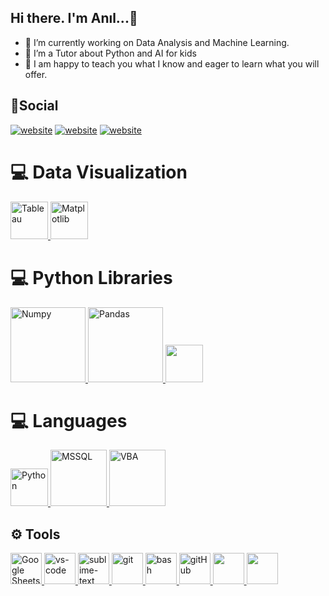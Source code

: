## Hi there. I'm Anıl...👋


- 🔭 I’m currently working on Data Analysis and Machine Learning.
- 🌱 I’m a Tutor about Python and AI for kids
- 💬 I am happy to teach you what I know and eager to learn what you will offer.  


## 👨Social

[![website](https://img.shields.io/badge/gmail-f1f2f6.svg?&style=for-the-badge&logo=gmail&logoColor=red)](mailto:anilstturgut@gmail.com)
[![website](https://img.shields.io/badge/%20-LINKEDIN-blue?&style=for-the-badge&logoColor=white)](https://www.linkedin.com/in/anıl-s-turgut)
[![website](https://img.shields.io/badge/%20-kaggle-blue?&style=for-the-badge&logoColor=white)](https://www.kaggle.com/anlsturgut)


# 💻 Data Visualization 

<a href="#" target="_blank"> <img src="https://tableau.github.io/webdataconnector/assets/logo.png" alt="Tableau" height="60"/> </a>
<a href="#" target="_blank"> <img src="https://matplotlib.org/stable/_static/logo_light.svg" alt="Matplotlib" height="60"/> </a>



# 💻 Python Libraries

<a href="#" target="_blank"> <img src="https://numpy.org/doc/stable/_static/numpylogo.svg" alt="Numpy" width="120"/> </a>
<a href="#" target="_blank"> <img src="https://upload.wikimedia.org/wikipedia/commons/e/ed/Pandas_logo.svg" alt="Pandas" width="120"/> </a>
<a href="#" target="_blank"> <img src="https://seaborn.pydata.org/_static/logo-wide-lightbg.svg" height="60"/> </a>


# 💻 Languages

<a href="#" target="_blank"> <img src="https://upload.wikimedia.org/wikipedia/commons/c/c3/Python-logo-notext.svg" alt="Python" width="60"/> </a>
<a href="#" target="_blank"> <img src="https://upload.wikimedia.org/wikipedia/de/8/8c/Microsoft_SQL_Server_Logo.svg" alt="MSSQL" width="90"/> </a>
<a href="#" target="_blank"> <img src="https://ouzhang.me/talk/2019-dde-vba/featured.jpg" alt="VBA" width="90"/> </a>


## :gear: Tools
<a href="#" target="_blank"> <img src="https://smartgyann.files.wordpress.com/2020/05/457-4573752_read-more-on-how-you-can-use-your.png" alt="Google Sheets" height="50"/> </a>
<a href="#" target="_blank"> <img src="https://www.pngitem.com/pimgs/m/80-800968_vscode-visual-studio-logo-png-transparent-png.png" alt="vs-code" height="50"/> </a>
<a href="#" target="_blank"> <img src="https://cdn.icon-icons.com/icons2/1381/PNG/512/sublimetext_94866.png" alt="sublime-text" height="50"/> </a>
<a href="#" target="_blank"> <img src="https://www.vectorlogo.zone/logos/git-scm/git-scm-icon.svg" alt="git" height="50"/> </a>
<a href="#" target="_blank"> <img src="https://www.vectorlogo.zone/logos/gnu_bash/gnu_bash-icon.svg" alt="bash" height="50"/> </a>
<a href="#" target="_blank"> <img src="https://github.githubassets.com/assets/GitHub-Mark-ea2971cee799.png" alt="gitHub" height="50"/> </a>
<a href="#" target="_blank"> <img src="https://img.shields.io/badge/jira-1e90ff.svg?&style=for-the-badge&logo=jira&logoColor=white" height="50"/> </a>
<a href="#" target="_blank"> <img src="https://upload.wikimedia.org/wikipedia/commons/thumb/b/b9/Slack_Technologies_Logo.svg/1280px-Slack_Technologies_Logo.svg.png" height="50"/> </a>
</p>


